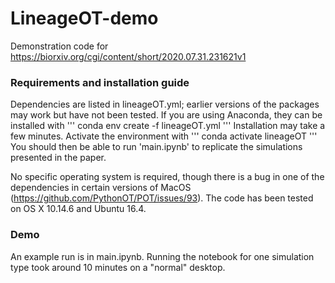 # LineageOT-demo


Demonstration code for https://biorxiv.org/cgi/content/short/2020.07.31.231621v1


### Requirements and installation guide
Dependencies are listed in lineageOT.yml; earlier versions of the packages may work but have not been tested. If you are using Anaconda, they can be installed with 
'''
conda env create -f lineageOT.yml
'''
Installation may take a few minutes. Activate the environment with
'''
conda activate lineageOT
'''
You should then be able to run 'main.ipynb' to replicate the simulations presented in the paper.

No specific operating system is required, though there is a bug in one of the dependencies in certain versions of MacOS (https://github.com/PythonOT/POT/issues/93). The code has been tested on OS X 10.14.6 and Ubuntu 16.4.




### Demo

An example run is in main.ipynb. Running the notebook for one simulation type took around 10 minutes on a "normal" desktop.